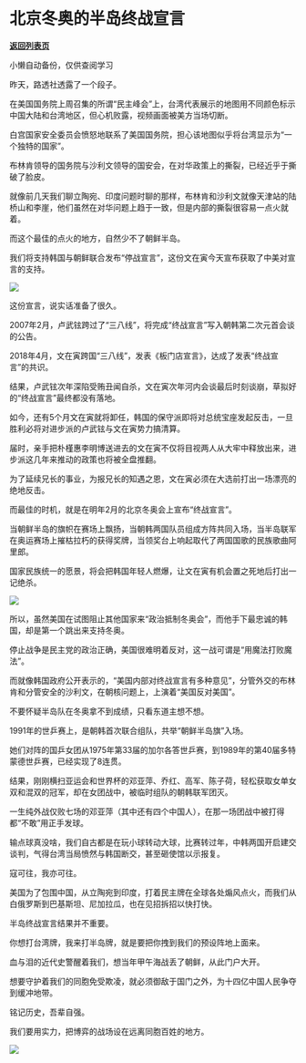 # 北京冬奥的半岛终战宣言

[**返回列表页**](/gzh/政事堂2019)

小懒自动备份，仅供查阅学习

昨天，路透社透露了一个段子。  

  

在美国国务院上周召集的所谓“民主峰会”上，台湾代表展示的地图用不同颜色标示中国大陆和台湾地区，但心机败露，视频画面被美方当场切断。

  

白宫国家安全委员会愤怒地联系了美国国务院，担心该地图似乎将台湾显示为“一个独特的国家”。

  

布林肯领导的国务院与沙利文领导的国安会，在对华政策上的撕裂，已经近乎于撕破了脸皮。  

  

就像前几天我们聊立陶宛、印度问题时聊的那样，布林肯和沙利文就像天津站的陆桥山和李崖，他们虽然在对华问题上趋于一致，但是内部的撕裂很容易一点火就着。

  

而这个最佳的点火的地方，自然少不了朝鲜半岛。

  

我们将支持韩国与朝鲜联合发布“停战宣言”，这份文在寅今天宣布获取了中美对宣言的支持。

  

![](https://mmbiz.qpic.cn/mmbiz_jpg/rxhS23yu8cN9K6RheRx62s6KZZLTb3NL0MiaVNkm6whMylic69KjIACMWicNs3lPo7FnWMevVDQoibrJnIB75h69icA/640?wx_fmt=jpeg)

  

这份宣言，说实话准备了很久。  

  

2007年2月，卢武铉跨过了“三八线”，将完成“终战宣言”写入朝韩第二次元首会谈的公告。

  

2018年4月，文在寅跨国“三八线”，发表《板门店宣言》，达成了发表“终战宣言”的共识。

  

结果，卢武铉次年深陷受贿丑闻自杀，文在寅次年河内会谈最后时刻谈崩，草拟好的“终战宣言”最终都没有落地。

  

如今，还有5个月文在寅就将卸任，韩国的保守派即将对总统宝座发起反击，一旦胜利必将对进步派的卢武铉与文在寅势力搞清算。  

  

届时，亲手把朴槿惠李明博送进去的文在寅不仅将目视两人从大牢中释放出来，进步派这几年来推动的政策也将被全盘推翻。  

  

为了延续兄长的事业，为报兄长的知遇之恩，文在寅必须在大选前打出一场漂亮的绝地反击。

  

而最佳的时机，就是在明年2月的北京冬奥会上宣布“终战宣言”。

  

当朝鲜半岛的旗帜在赛场上飘扬，当朝韩两国队员组成方阵共同入场，当半岛联军在奥运赛场上摧枯拉朽的获得奖牌，当领奖台上响起取代了两国国歌的民族歌曲阿里郎。

  

国家民族统一的愿景，将会把韩国年轻人燃爆，让文在寅有机会置之死地后打出一记绝杀。  

  

![](https://mmbiz.qpic.cn/mmbiz_jpg/rxhS23yu8cN9K6RheRx62s6KZZLTb3NL1qVNvHlicVQxl0DQnKh0tMMeUxpjo0ibWx7h3922FvGRaurvVrhQlRKQ/640?wx_fmt=jpeg)

  

所以，虽然美国在试图阻止其他国家来“政治抵制冬奥会”，而他手下最忠诚的韩国，却是第一个跳出来支持冬奥。

  

停止战争是民主党的政治正确，美国很难明着反对，这一战可谓是“用魔法打败魔法”。

  

而就像韩国政府公开表示的，“美国内部对终战宣言有多种意见”，分管外交的布林肯和分管安全的沙利文，在朝核问题上，上演着“美国反对美国”。

  

不要怀疑半岛队在冬奥拿不到成绩，只看东道主想不想。

  

1991年的世乒赛上，是朝韩首次联合组队，共举“朝鲜半岛旗”入场。

  

她们对阵的国乒女团从1975年第33届的加尔各答世乒赛，到1989年的第40届多特蒙德世乒赛，已经实现了8连贯。

  

结果，刚刚横扫亚运会和世界杯的邓亚萍、乔红、高军、陈子荷，轻松获取女单女双和混双的冠军，却在女团战中，被临时组队的朝韩联军团灭。

  

一生纯外战仅败七场的邓亚萍（其中还有四个中国人），在那一场团战中被打得都“不敢”用正手发球。

  

输点球真没啥，我们自古都是在玩小球转动大球，比赛转过年，中韩两国开启建交谈判，气得台湾当局愤然与韩国断交，甚至砸使馆以示报复。

  

寇可往，我亦可往。

  

美国为了包围中国，从立陶宛到印度，打着民主牌在全球各处煽风点火，而我们从白俄罗斯到巴基斯坦、尼加拉瓜，也在见招拆招以快打快。

  

半岛终战宣言结果并不重要。

  

你想打台湾牌，我来打半岛牌，就是要把你拽到我们的预设阵地上面来。

  

血与泪的近代史警醒着我们，想当年甲午海战丢了朝鲜，从此门户大开。

  

想要守护着我们的同胞免受欺凌，就必须御敌于国门之外，为十四亿中国人民争夺到缓冲地带。

  

铭记历史，吾辈自强。

  

我们要用实力，把博弈的战场设在远离同胞百姓的地方。

  

![](https://mmbiz.qpic.cn/mmbiz_jpg/rxhS23yu8cN9K6RheRx62s6KZZLTb3NLR8IEWwtzV5aujAA8OH6s0LDljA4FD8ZSLib1Mf3pr56YYZCR2TRNbaQ/640?wx_fmt=jpeg)

  

